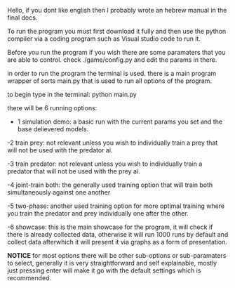 Hello, 
if you dont like english then I probably wrote an hebrew manual in the final docs.

To run the program you must first download it fully and then use the python compiler via a coding 
program such as Visual studio code to run it.

Before you run the program if you wish there are 
some paramaters that you are able to control.
check ./game/config.py and edit the params in there.

in order to run the program the terminal is used.
there is a main program wrapper of sorts main.py 
that is used to run all options of the program.

to begin type in the terminal: python main.py

there will be 6 running options:

- 1 simulation demo:
    a basic run with the current params you set and the base delievered models.

-2 train prey:
    not relevant unless you wish to individually train a prey that will not be used with the predator ai.

-3 train predator:
    not relevant unless you wish to individually train a predator that will not be used with the prey ai.

-4 joint-train both:
    the generally used training option that will train both simultaneously against one another

-5 two-phase:
    another used training option for more optimal training where you train the predator and prey individually one after the other.

-6 showcase:
    this is the main showcase for the program, it will check if there is already collected data, otherwise it will run 1000 runs by default and collect
    data afterwhich it will present it via graphs as a form of presentation.

****NOTICE****
for most options there will be other sub-options or sub-paramaters to select, generally it is very straightforward and self explainable,
mostly just pressing enter will make it go with the default settings which is recommended.

